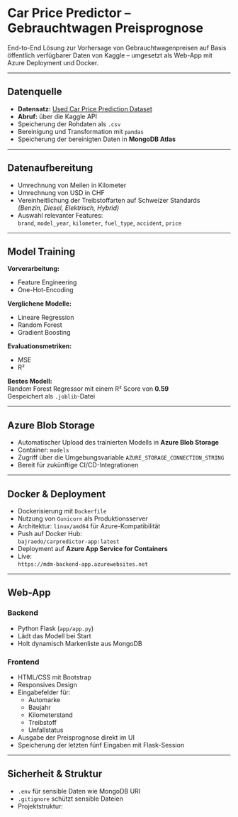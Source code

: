 # Car Price Predictor – Gebrauchtwagen Preisprognose

End-to-End Lösung zur Vorhersage von Gebrauchtwagenpreisen auf Basis öffentlich verfügbarer Daten von Kaggle – umgesetzt als Web-App mit Azure Deployment und Docker.

---

## Datenquelle

- **Datensatz:** [Used Car Price Prediction Dataset](https://www.kaggle.com/datasets/taeefnajib/used-car-price-prediction-dataset)
- **Abruf:** über die Kaggle API
- Speicherung der Rohdaten als `.csv`
- Bereinigung und Transformation mit `pandas`
- Speicherung der bereinigten Daten in **MongoDB Atlas**

---

## Datenaufbereitung

- Umrechnung von Meilen in Kilometer  
- Umrechnung von USD in CHF  
- Vereinheitlichung der Treibstoffarten auf Schweizer Standards  
  *(Benzin, Diesel, Elektrisch, Hybrid)*
- Auswahl relevanter Features:  
  `brand`, `model_year`, `kilometer`, `fuel_type`, `accident`, `price`

---

## Model Training

**Vorverarbeitung:**

- Feature Engineering  
- One-Hot-Encoding

**Verglichene Modelle:**

- Lineare Regression  
- Random Forest  
- Gradient Boosting

**Evaluationsmetriken:**

- MSE  
- R²  

**Bestes Modell:**  
Random Forest Regressor mit einem R² Score von **0.59**  
Gespeichert als `.joblib`-Datei

---

## Azure Blob Storage

- Automatischer Upload des trainierten Modells in **Azure Blob Storage**
- Container: `models`
- Zugriff über die Umgebungsvariable `AZURE_STORAGE_CONNECTION_STRING`
- Bereit für zukünftige CI/CD-Integrationen

---

## Docker & Deployment

- Dockerisierung mit `Dockerfile`
- Nutzung von `Gunicorn` als Produktionsserver
- Architektur: `linux/amd64` für Azure-Kompatibilität
- Push auf Docker Hub:  
  `bajraedo/carpredictor-app:latest`
- Deployment auf **Azure App Service for Containers**
- Live:  
  `https://mdm-backend-app.azurewebsites.net`

---

## Web-App

### Backend

- Python Flask (`app/app.py`)
- Lädt das Modell bei Start
- Holt dynamisch Markenliste aus MongoDB

### Frontend

- HTML/CSS mit Bootstrap  
- Responsives Design  
- Eingabefelder für:
  - Automarke
  - Baujahr
  - Kilometerstand
  - Treibstoff
  - Unfallstatus
- Ausgabe der Preisprognose direkt im UI
- Speicherung der letzten fünf Eingaben mit Flask-Session

---

## Sicherheit & Struktur

- `.env` für sensible Daten wie MongoDB URI
- `.gitignore` schützt sensible Dateien
- Projektstruktur:
